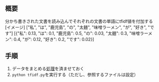 ## 概要
分かち書きされた文書を読み込んでそれぞれの文書の単語にtfidf値を付加する
[イメージ]
["私", "は", "鹿児島", "の", "太麺", "味噌ラーメン", "が", "好き", "です"]
[{"私": 0.13, "は": 0.1, "鹿児島": 0.5, "の": 0.03, "太麺": 0.3, "味噌ラーメン": 0.4, "が": 0.12, "好き": 0.2, "です": 0.02}]


## 手順
1. データをまとめる[処理](https://github.com/mergitto/word-similarity-python)を済ませておく
1. `python tfidf.py`を実行する（ただし、参照するファイルは設定）
